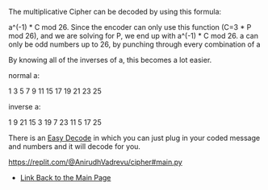 The multiplicative Cipher can be decoded by using this formula: 

a^(-1) * C mod 26. Since the encoder can only use this function (C=3 * P mod 26), and we are solving for P, we end up with a^(-1) * C mod 26. a can only be odd numbers up to 26, by punching through every combination of a

By knowing all of the inverses of a, this becomes a lot easier.

normal a: 

1	3	5	7	9	11	15	17	19	21	23	25
	 	 	 	 	 	 	 	 	 	 	 
inverse a: 

1	9	21	15	3	19	7	23	11	5	17	25

There is an [Easy Decode](https://www.ti89.com/cryptotut/multi4.htm) in which you can just plug in your coded message and numbers and it will decode for you.

https://replit.com/@AnirudhVadrevu/cipher#main.py
* [Link Back to the Main Page](ReadMe.md)
